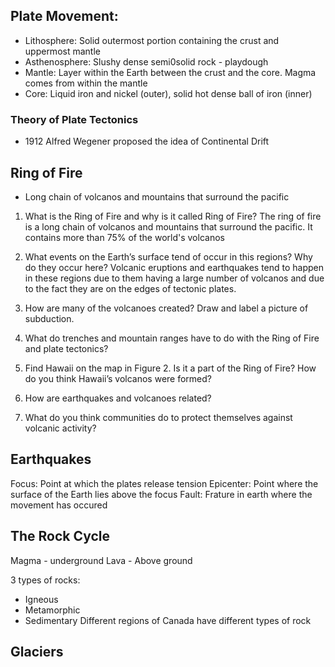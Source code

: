 ## Plate Movement:
- Lithosphere: Solid outermost portion containing the crust and uppermost mantle
- Asthenosphere: Slushy dense semi0solid rock -  playdough
- Mantle: Layer within the Earth between the crust and the core. Magma comes from within the mantle
- Core: Liquid iron and nickel (outer), solid hot dense ball of iron (inner)

### Theory of Plate Tectonics
- 1912 Alfred Wegener proposed the idea of Continental Drift


## Ring of Fire
 - Long chain of volcanos and mountains that surround the pacific
 
1. What is the Ring of Fire and why is it called Ring of Fire?
		The ring of fire is a long chain of volcanos and mountains that surround the pacific. It contains more than 75% of the world's volcanos
1. What events on the Earth’s surface tend of occur in this regions? Why do they occur here?
		Volcanic eruptions and earthquakes tend to happen in these regions due to them having a large number of volcanos and due to the fact they are on the edges of tectonic plates.
1. How are many of the volcanoes created? Draw and label a picture of subduction.
    
4. What do trenches and mountain ranges have to do with the Ring of Fire and plate tectonics?
    
5. Find Hawaii on the map in Figure 2. Is it a part of the Ring of Fire? How do you think Hawaii’s volcanos were formed?
    
6. How are earthquakes and volcanoes related?
    
7. What do you think communities do to protect themselves against volcanic activity?
    



## Earthquakes
Focus: Point at which the plates release tension
Epicenter: Point where the surface of the Earth lies above the focus
		Fault: Frature in earth where the movement has occured

## The Rock Cycle
Magma - underground
Lava - Above ground

3 types of rocks:
- Igneous
- Metamorphic
- Sedimentary
Different regions of Canada have different types of rock

## Glaciers
